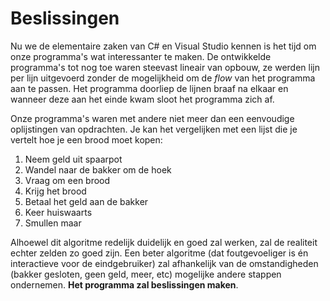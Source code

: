 # Beslissingen
Nu we de elementaire zaken van C# en Visual Studio kennen is het tijd om onze programma's wat interessanter te maken. De ontwikkelde programma's tot nog toe waren steevast lineair van opbouw, ze werden lijn per lijn uitgevoerd zonder de mogelijkheid om de *flow* van het programma aan te passen. Het programma doorliep de lijnen braaf na elkaar en wanneer deze aan het einde kwam sloot het programma zich af.

Onze programma's waren met andere niet meer dan een eenvoudige oplijstingen van opdrachten. Je kan het vergelijken met een lijst die je vertelt hoe je een brood moet kopen:
1. Neem geld uit spaarpot
2. Wandel naar de bakker om de hoek
3. Vraag om een brood
4. Krijg het brood
5. Betaal het geld aan de bakker
6. Keer huiswaarts
7. Smullen maar


Alhoewel dit algoritme redelijk duidelijk en goed zal werken, zal de realiteit echter zelden zo goed zijn. Een beter algoritme (dat foutgevoeliger is én interactieve voor de eindgebruiker) zal afhankelijk van de omstandigheden (bakker gesloten, geen geld, meer, etc) mogelijke andere stappen ondernemen. **Het programma zal beslissingen maken**.


